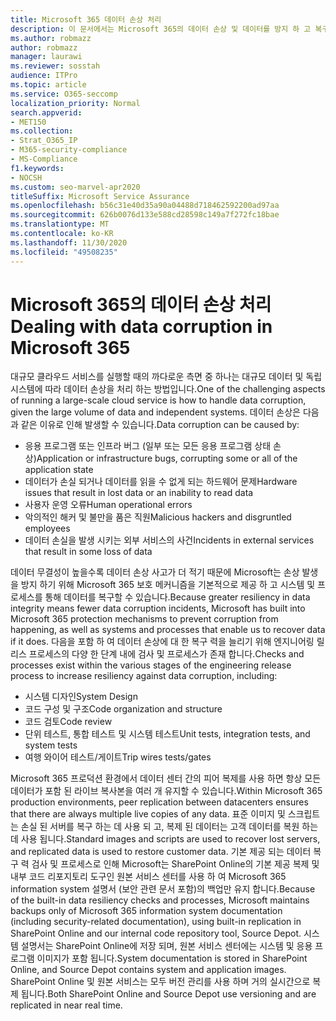 ```yaml
---
title: Microsoft 365 데이터 손상 처리
description: 이 문서에서는 Microsoft 365의 데이터 손상 및 데이터를 방지 하 고 복구 하기 위해 Microsoft에서 수행 하는 작업에 대해 설명 합니다.
ms.author: robmazz
author: robmazz
manager: laurawi
ms.reviewer: sosstah
audience: ITPro
ms.topic: article
ms.service: O365-seccomp
localization_priority: Normal
search.appverid:
- MET150
ms.collection:
- Strat_O365_IP
- M365-security-compliance
- MS-Compliance
f1.keywords:
- NOCSH
ms.custom: seo-marvel-apr2020
titleSuffix: Microsoft Service Assurance
ms.openlocfilehash: b56c31e40d35a90a04488d718462592200ad97aa
ms.sourcegitcommit: 626b0076d133e588cd28598c149a7f272fc18bae
ms.translationtype: MT
ms.contentlocale: ko-KR
ms.lasthandoff: 11/30/2020
ms.locfileid: "49508235"
---
```

# <a name="dealing-with-data-corruption-in-microsoft-365"></a><span data-ttu-id="3d230-103">Microsoft 365의 데이터 손상 처리</span><span class="sxs-lookup"><span data-stu-id="3d230-103">Dealing with data corruption in Microsoft 365</span></span>

<span data-ttu-id="3d230-104">대규모 클라우드 서비스를 실행할 때의 까다로운 측면 중 하나는 대규모 데이터 및 독립 시스템에 따라 데이터 손상을 처리 하는 방법입니다.</span><span class="sxs-lookup"><span data-stu-id="3d230-104">One of the challenging aspects of running a large-scale cloud service is how to handle data corruption, given the large volume of data and independent systems.</span></span> <span data-ttu-id="3d230-105">데이터 손상은 다음과 같은 이유로 인해 발생할 수 있습니다.</span><span class="sxs-lookup"><span data-stu-id="3d230-105">Data corruption can be caused by:</span></span>

- <span data-ttu-id="3d230-106">응용 프로그램 또는 인프라 버그 (일부 또는 모든 응용 프로그램 상태 손상)</span><span class="sxs-lookup"><span data-stu-id="3d230-106">Application or infrastructure bugs, corrupting some or all of the application state</span></span>
- <span data-ttu-id="3d230-107">데이터가 손실 되거나 데이터를 읽을 수 없게 되는 하드웨어 문제</span><span class="sxs-lookup"><span data-stu-id="3d230-107">Hardware issues that result in lost data or an inability to read data</span></span>
- <span data-ttu-id="3d230-108">사용자 운영 오류</span><span class="sxs-lookup"><span data-stu-id="3d230-108">Human operational errors</span></span>
- <span data-ttu-id="3d230-109">악의적인 해커 및 불만을 품은 직원</span><span class="sxs-lookup"><span data-stu-id="3d230-109">Malicious hackers and disgruntled employees</span></span>
- <span data-ttu-id="3d230-110">데이터 손실을 발생 시키는 외부 서비스의 사건</span><span class="sxs-lookup"><span data-stu-id="3d230-110">Incidents in external services that result in some loss of data</span></span>

<span data-ttu-id="3d230-111">데이터 무결성이 높을수록 데이터 손상 사고가 더 적기 때문에 Microsoft는 손상 발생을 방지 하기 위해 Microsoft 365 보호 메커니즘을 기본적으로 제공 하 고 시스템 및 프로세스를 통해 데이터를 복구할 수 있습니다.</span><span class="sxs-lookup"><span data-stu-id="3d230-111">Because greater resiliency in data integrity means fewer data corruption incidents, Microsoft has built into Microsoft 365 protection mechanisms to prevent corruption from happening, as well as systems and processes that enable us to recover data if it does.</span></span> <span data-ttu-id="3d230-112">다음을 포함 하 여 데이터 손상에 대 한 복구 력을 늘리기 위해 엔지니어링 릴리스 프로세스의 다양 한 단계 내에 검사 및 프로세스가 존재 합니다.</span><span class="sxs-lookup"><span data-stu-id="3d230-112">Checks and processes exist within the various stages of the engineering release process to increase resiliency against data corruption, including:</span></span>

- <span data-ttu-id="3d230-113">시스템 디자인</span><span class="sxs-lookup"><span data-stu-id="3d230-113">System Design</span></span>
- <span data-ttu-id="3d230-114">코드 구성 및 구조</span><span class="sxs-lookup"><span data-stu-id="3d230-114">Code organization and structure</span></span>
- <span data-ttu-id="3d230-115">코드 검토</span><span class="sxs-lookup"><span data-stu-id="3d230-115">Code review</span></span>
- <span data-ttu-id="3d230-116">단위 테스트, 통합 테스트 및 시스템 테스트</span><span class="sxs-lookup"><span data-stu-id="3d230-116">Unit tests, integration tests, and system tests</span></span>
- <span data-ttu-id="3d230-117">여행 와이어 테스트/게이트</span><span class="sxs-lookup"><span data-stu-id="3d230-117">Trip wires tests/gates</span></span>

<span data-ttu-id="3d230-118">Microsoft 365 프로덕션 환경에서 데이터 센터 간의 피어 복제를 사용 하면 항상 모든 데이터가 포함 된 라이브 복사본을 여러 개 유지할 수 있습니다.</span><span class="sxs-lookup"><span data-stu-id="3d230-118">Within Microsoft 365 production environments, peer replication between datacenters ensures that there are always multiple live copies of any data.</span></span> <span data-ttu-id="3d230-119">표준 이미지 및 스크립트는 손실 된 서버를 복구 하는 데 사용 되 고, 복제 된 데이터는 고객 데이터를 복원 하는 데 사용 됩니다.</span><span class="sxs-lookup"><span data-stu-id="3d230-119">Standard images and scripts are used to recover lost servers, and replicated data is used to restore customer data.</span></span> <span data-ttu-id="3d230-120">기본 제공 되는 데이터 복구 력 검사 및 프로세스로 인해 Microsoft는 SharePoint Online의 기본 제공 복제 및 내부 코드 리포지토리 도구인 원본 서비스 센터를 사용 하 여 Microsoft 365 information system 설명서 (보안 관련 문서 포함)의 백업만 유지 합니다.</span><span class="sxs-lookup"><span data-stu-id="3d230-120">Because of the built-in data resiliency checks and processes, Microsoft maintains backups only of Microsoft 365 information system documentation (including security-related documentation), using built-in replication in SharePoint Online and our internal code repository tool, Source Depot.</span></span> <span data-ttu-id="3d230-121">시스템 설명서는 SharePoint Online에 저장 되며, 원본 서비스 센터에는 시스템 및 응용 프로그램 이미지가 포함 됩니다.</span><span class="sxs-lookup"><span data-stu-id="3d230-121">System documentation is stored in SharePoint Online, and Source Depot contains system and application images.</span></span> <span data-ttu-id="3d230-122">SharePoint Online 및 원본 서비스는 모두 버전 관리를 사용 하며 거의 실시간으로 복제 됩니다.</span><span class="sxs-lookup"><span data-stu-id="3d230-122">Both SharePoint Online and Source Depot use versioning and are replicated in near real time.</span></span>
